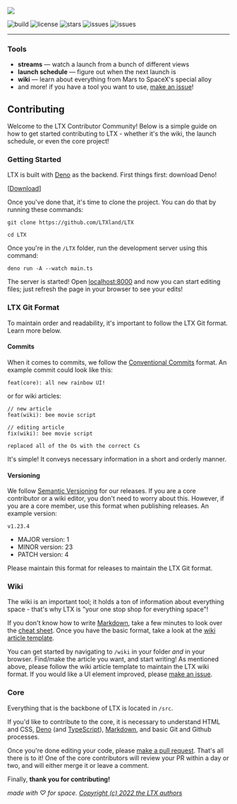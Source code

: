 [![](https://ltx.deno.dev/bin/cover.svg)](https://ltx.deno.dev)

![build](https://img.shields.io/github/workflow/status/LTXland/ltx/Deno?color=ff9a51) ![license](https://img.shields.io/github/license/LTXland/ltx?color=ff9a51) ![stars](https://img.shields.io/github/stars/LTXland/ltx?color=ff9a51) ![issues](https://img.shields.io/github/issues/LTXland/ltx?color=ff9a51) ![issues](https://img.shields.io/tokei/lines/github/LTXland/ltx?color=ff9a51)

---

### Tools

- **streams** — watch a launch from a bunch of different views
- **launch schedule** — figure out when the next launch is
- **wiki** — learn about everything from Mars to SpaceX's special alloy
- and more! if you have a tool you want to use, [make an issue](https://github.com/LTXland/ltx/issues/new)!

## Contributing
Welcome to the LTX Contributor Community! Below is a simple guide on how to get started contributing to LTX - whether it's the wiki, the launch schedule, or even the core project!

### Getting Started
LTX is built with [Deno](https://deno.land) as the backend. First things first: download Deno!

[[Download](https://deno.land/#installation)]

Once you've done that, it's time to clone the project. You can do that by running these commands:

```
git clone https://github.com/LTXland/LTX

cd LTX
```

Once you're in the `/LTX` folder, run the development server using this command:

```
deno run -A --watch main.ts
```

The server is started! Open [localhost:8000](http://localhost:8000) and now you can start editing files; just refresh the page in your browser to see your edits!

### LTX Git Format
To maintain order and readability, it's important to follow the LTX Git format. Learn more below.

#### Commits
When it comes to commits, we follow the [Conventional Commits](https://conventionalcommits.org/en/v1.0.0) format. An example commit could look like this:

```
feat(core): all new rainbow UI!
```

or for wiki articles:

```
// new article
feat(wiki): bee movie script

// editing article
fix(wiki): bee movie script

replaced all of the Os with the correct Cs
```

It's simple! It conveys necessary information in a short and orderly manner.

#### Versioning
We follow [Semantic Versioning](https://semver.org) for our releases. If you are a core contributor or a wiki editor, you don't need to worry about this. However, if you are a core member, use this format when publishing releases. An example version:

```
v1.23.4
```

- MAJOR version: 1
- MINOR version: 23
- PATCH version: 4

Please maintain this format for releases to maintain the LTX Git format.

### Wiki
The wiki is an important tool; it holds a ton of information about everything space - that's why LTX is "your one stop shop for everything space"! 

If you don't know how to write [Markdown](https://daringfireball.net/projects/markdown/), take a few minutes to look over the [cheat sheet](https://www.markdownguide.org/cheat-sheet/). Once you have the basic format, take a look at the [wiki article template](https://github.com/LTXland/LTX/blob/main/wiki/template.md?plain=1).

You can get started by navigating to `/wiki` in your folder *and* in your browser. Find/make the article you want, and start writing! As mentioned above, please follow the wiki article template to maintain the LTX wiki format. If you would like a UI element improved, please [make an issue](https://github.com/LTXland/LTX/issues/new).

### Core
Everything that is the backbone of LTX is located in `/src`. 

If you'd like to contribute to the core, it is necessary to understand HTML and CSS, [Deno](https://deno.land) (and [TypeScript](https://typescriptlang.org)), [Markdown](https://daringfireball.net/projects/markdown/), and basic Git and Github processes.

Once you're done editing your code, please [make a pull request](https://github.com/LTXland/LTX/compare). That's all there is to it! One of the core contributors will review your PR within a day or two, and will either merge it or leave a comment.

Finally, **thank you for contributing!**

*made with ♡ for space. [Copyright (c) 2022 the LTX authors](https://github.com/LTXland/ltx/blob/main/LICENSE)*